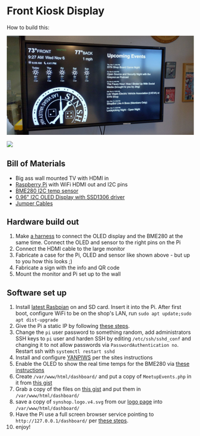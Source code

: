 # Front Kiosk Display 

How to build this:

![](../images/front.kiosk3.jpg)

<img style="width: 50%;" src="../../images/kiosk.rasbperry.pi.jpeg">

## Bill of Materials

  * Big ass wall mounted TV with HDMI in
  * [Raspberry Pi](https://amzn.to/33o36mT) with WiFi HDMI out and I2C pins
  * [BME280 I2C temp sensor](https://amzn.to/33otoFK)
  * [0.96" I2C OLED Display with SSD1306 driver](https://amzn.to/2rm4vMV)
  * [Jumper Cables](https://amzn.to/2ClLPit)

## Hardware build out

  1. Make [a harness](../images/harness.jpeg) to connect the OLED display and the BME280 at the same time. 
    Connect the OLED and sensor to the right pins on the Pi
  1. Connect the HDMI cable to the large monitor
  1. Fabricate a case for the Pi, OLED and sensor like shown above - but up to you how this looks ;)
  1. Fabricate a sign with the info and QR code
  1. Mount the monitor and Pi set up to the wall
  
## Software set up

  1. Install [latest Rasbpian](https://www.raspberrypi.org/downloads/) on and SD card. Insert it into the Pi. After
     first boot, configure WiFi to be on the shop's LAN, run `sudo apt update;sudo apt dist-upgrade`
  1. Give the Pi a static IP by following 
    [these steps](https://thepihut.com/blogs/raspberry-pi-tutorials/how-to-give-your-raspberry-pi-a-static-ip-address-update).
  1. Change the `pi` user password to something random, add administrators SSH keys to `pi` user
    and harden SSH by editing `/etc/ssh/sshd_conf` and changing it to not allow passwords via 
    `PasswordAuthentication no`. Restart ssh with `systemctl restart sshd`
  1. Install and configure [YANPIWS](https://github.com/Ths2-9Y-LqJt6/YANPIWS) per the sites instructions
  1. Enable the OLED to show the real time temps for the BME280 via 
    [these instructions](https://github.com/Ths2-9Y-LqJt6/YANPIWS/tree/master/I2C.bme280.oled#quick-start)
  1. Create `/var/www/html/dashboard/` and put a copy of `MeetupEvents.php` in it from 
    [this gist](https://gist.github.com/Ths2-9Y-LqJt6/b588352f29b46af639c09891eaee13d2)
  1. Grab a copy of the files on [this gist](https://gist.github.com/Ths2-9Y-LqJt6/e563f95f9b4e4bae8d0a20e87515b056)
      and put them in `/var/www/html/dashboard/`
  1. save a copy of `synshop.logo.v4.svg` from our 
    [logo page](https://rtfm.synshop.org/images/logos/synshop.logo.v4.svg) into `/var/www/html/dashboard/` 
  1. Have the Pi use a full screen browser service pointing to `http://127.0.0.1/dashboard/` per 
    [these steps](https://pimylifeup.com/raspberry-pi-kiosk/).
  1. enjoy!